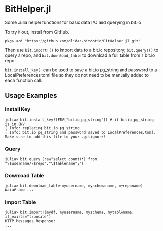 # BitHelper.jl
Some Julia helper functions for basic data I/O and querying in bit.io

To try it out, install from GitHub.

```julia-repl
pkg> add "https://github.com/dliden-bitdotio/BitHelper.jl.git"
```

Then use `bit.import!()` to import data to a bit.io repository; `bit.query!()` to query a repo, and `bit.download_table` to download a full table from a bit.io repo.

`bit.install_key()` can be used to save a bit.io pg_string and password to a LocalPreferences.toml file so they do not need to be manually added to each function call.

## Usage Examples

### Install Key

```julia-repl
julia> bit.install_key!(ENV["bitio_pg_string"]) # if bitio_pg_string is in ENV
[ Info: replacing bit.io pg string
[ Info: bit.io pg_string and password saved to LocalPreferences.toml. Make sure to add this file to your .gitignore!
```

### Query

```julia-repl
julia> bit.query!(raw"select count(*) from "\$username/\$repo"."\$tablename";")
```

### Download Table

```julia-repl
julia> bit.download_table(myusername, myschemaname, myreponame)
DataFrame ...
```

### Import Table

```julia-repl
julia> bit.import!(mydf, myusername, myschema, mytablename, if_exists="truncate")
HTTP.Messages.Response:
...
